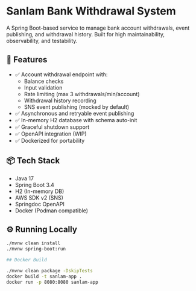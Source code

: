 # Sanlam Bank Withdrawal System

A Spring Boot-based service to manage bank account withdrawals, event publishing, and withdrawal history. Built for high maintainability, observability, and testability.

## 🚀 Features

- ✅ Account withdrawal endpoint with:
  - Balance checks
  - Input validation
  - Rate limiting (max 3 withdrawals/min/account)
  - Withdrawal history recording
  - SNS event publishing (mocked by default)
- ✅ Asynchronous and retryable event publishing
- ✅ In-memory H2 database with schema auto-init
- ✅ Graceful shutdown support
- ✅ OpenAPI integration (WIP)
- ✅ Dockerized for portability

## 📦 Tech Stack

- Java 17
- Spring Boot 3.4
- H2 (In-memory DB)
- AWS SDK v2 (SNS)
- Springdoc OpenAPI
- Docker (Podman compatible)

## ⚙️ Running Locally

```bash
./mvnw clean install
./mvnw spring-boot:run

## Docker Build

./mvnw clean package -DskipTests
docker build -t sanlam-app .
docker run -p 8080:8080 sanlam-app
